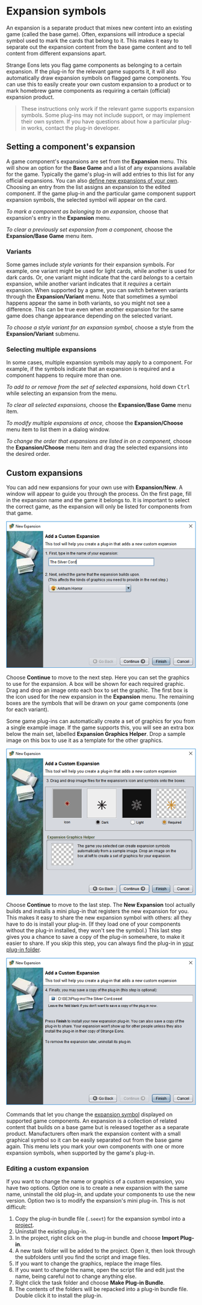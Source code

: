 # Expansion symbols

An expansion is a separate product that mixes new content into an existing game (called the base game).  Often, expansions will introduce a special symbol used to mark the cards that belong to it. This makes it easy to separate out the expansion content from the base game content and to tell content from different expansions apart.

Strange Eons lets you flag game components as belonging to a certain expansion. If the plug-in for the relevant game supports it, it will also automatically draw expansion symbols on flagged game components.  You can use this to easily create your own custom expansion to a product or to mark homebrew game components as requiring a certain (official) expansion product.

> These instructions only work if the relevant game supports expansion symbols. Some plug-ins may not include support, or may implement their own system. If you have questions about how a particular plug-in works, contact the plug-in developer.

## Setting a component's expansion

A game component's expansions are set from the **Expansion** menu. This will show an option for the **Base Game** and a list of any expansions available for the game. Typically the game's plug-in will add entries to this list for any official expansions. You can also [define new expansions of your own](#custom-expansions). Choosing an entry from the list assigns an expansion to the edited component. If the game plug-in and the particular game component support expansion symbols, the selected symbol will appear on the card.

*To mark a component as belonging to an expansion,* choose that expansion's entry in the **Expansion** menu.

*To clear a previously set expansion from a component,* choose the **Expansion/Base Game** menu item.

### Variants

Some games include *style variants* for their expansion symbols. For example, one variant might be used for light cards, while another is used for dark cards. Or, one variant might indicate that the card *belongs* to a certain expansion, while another variant indicates that it *requires* a certain expansion. When supported by a game, you can switch between variants through the **Expansion/Variant** menu. Note that sometimes a symbol happens appear the same in both variants, so you might not see a difference. This can be true even when another expansion for the same game does change appearance depending on the selected variant.

*To choose a style variant for an expansion symbol,* choose a style from the **Expansion/Variant** submenu.

### Selecting multiple expansions

In some cases, multiple expansion symbols may apply to a component. For example, if the symbols indicate that an expansion is required and a component happens to require more than one.

*To add to or remove from the set of selected expansions,* hold down <kbd>Ctrl</kbd> while selecting an expansion from the menu.

*To clear all selected expansions,* choose the **Expansion/Base Game** menu item.

*To modify multiple expansions at once,* choose the **Expansion/Choose** menu item to list them in a dialog window.

*To change the order that expansions are listed in on a component,* choose the **Expansion/Choose** menu item and drag the selected expansions into the desired order.

## Custom expansions

You can add new expansions for your own use with **Expansion/New**. A window will appear to guide you through the process. On the first page, fill in the expansion name and the game it belongs to. It is important to select the correct game, as the expansion will only be listed for components from that game.

![page 1 of the custom expansion tool](images/custom-exp-1.png)

Choose **Continue** to move to the next step. Here you can set the graphics to use for the expansion. A box will be shown for each required graphic. Drag and drop an image onto each box to set the graphic. The first box is the icon used for the new expansion in the **Expansion** menu. The remaining boxes are the symbols that will be drawn on your game components (one for each variant).

Some game plug-ins can automatically create a set of graphics for you from a single example image. If the game supports this, you will see an extra box below the main set, labelled **Expansion Graphics Helper**. Drop a sample image on this box to use it as a template for the other graphics.

![page 2 of the custom expansion tool](images/custom-exp-2.png)

Choose **Continue** to move to the last step. The **New Expansion** tool actually builds and installs a mini plug-in that registers the new expansion for you. This makes it easy to share the new expansion symbol with others: all they have to do is install your plug-in. (If they load one of your components without the plug-in installed, they won't see the symbol.) This last step gives you a chance to save a copy of the plug-in somewhere, to make it easier to share. If you skip this step, you can always find the plug-in in [your plug-in folder](um-plugins-manager.md).

![page 3 of the custom expansion tool](images/custom-exp-3.png)



Commands that let you change the [expansion symbol](um-gc-expansions.md) displayed on supported game components. An expansion is a collection of related content that builds on a base game but is released together as a separate product. Manufacturers often mark the expansion content with a small graphical symbol so it can be easily separated out from the base game again. This menu lets you mark your own components with one or more expansion symbols, when supported by the game's plug-in.

### Editing a custom expansion

If you want to change the name or graphics of a custom expansion, you have two options. Option one is to create a new expansion with the same name, uninstall the old plug-in, and update your components to use the new version. Option two is to modify the expansion's mini plug-in. This is not difficult:

1. Copy the plug-in bundle file (`.seext`) for the expansion symbol into a [project](um-proj-intro.md).
2. Uninstall the existing plug-in.
3. In the project, right click on the plug-in bundle and choose **Import Plug-in**.
4. A new task folder will be added to the project. Open it, then look through the subfolders until you find the script and image files.
5. If you want to change the graphics, replace the image files.
6. If you want to change the name, open the script file and edit just the name, being careful not to change anything else.
7. Right click the task folder and choose **Make Plug-in Bundle**. 
8. The contents of the folders will be repacked into a plug-in bundle file. Double click it to install the plug-in.